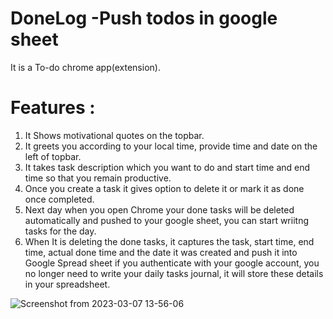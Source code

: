 # DoneLog -Push todos in google sheet
It is a To-do chrome app(extension).  
# Features :  
1. It Shows motivational quotes on the topbar.
2. It greets you according to your local time, provide time and date on the left of topbar.  
3. It takes task description which you want to do and start time and end time so that you remain productive.  
4. Once you create a task it gives option to delete it or mark it as done once completed.  
5. Next day when you open Chrome your done tasks will be deleted automatically and pushed to your google sheet, you can start wriitng tasks for the day.  
6. When It is deleting the done tasks, it captures the task, start time, end time, actual done time and the date it was created and push it into Google Spread sheet if you authenticate with your google account, you no longer need to write your daily tasks journal, it will store these details in your spreadsheet.    

![Screenshot from 2023-03-07 13-56-06](https://user-images.githubusercontent.com/40820072/223367353-e58a0b3c-0975-4641-91c8-0ee5edf9dd12.png)

